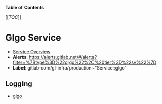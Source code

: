 <!-- MARKER: do not edit this section directly. Edit services/service-catalog.yml then run scripts/generate-docs -->

**Table of Contents**

[[_TOC_]]

# Glgo Service

* [Service Overview](https://dashboards.gitlab.net/d/glgo-main/glgo-overview)
* **Alerts**: <https://alerts.gitlab.net/#/alerts?filter=%7Btype%3D%22glgo%22%2C%20tier%3D%22sv%22%7D>
* **Label**: gitlab-com/gl-infra/production~"Service::glgo"

## Logging

* [glgo](https://console.cloud.google.com/run/detail/us-east1/glgo/logs?project=gitlab-runway-production)

<!-- END_MARKER -->

<!-- ## Summary -->

<!-- ## Architecture -->

<!-- ## Performance -->

<!-- ## Scalability -->

<!-- ## Availability -->

<!-- ## Durability -->

<!-- ## Security/Compliance -->

<!-- ## Monitoring/Alerting -->

<!-- ## Links to further Documentation -->

